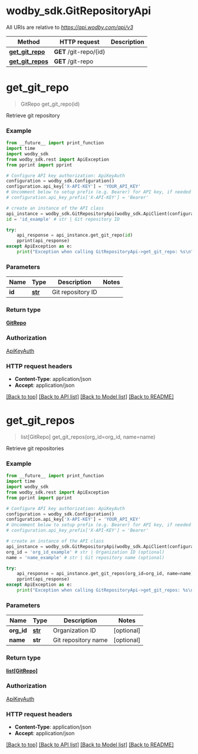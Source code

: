 # wodby_sdk.GitRepositoryApi

All URIs are relative to *https://api.wodby.com/api/v3*

Method | HTTP request | Description
------------- | ------------- | -------------
[**get_git_repo**](GitRepositoryApi.md#get_git_repo) | **GET** /git-repo/{id} | 
[**get_git_repos**](GitRepositoryApi.md#get_git_repos) | **GET** /git-repo | 


# **get_git_repo**
> GitRepo get_git_repo(id)



Retrieve git repository

### Example
```python
from __future__ import print_function
import time
import wodby_sdk
from wodby_sdk.rest import ApiException
from pprint import pprint

# Configure API key authorization: ApiKeyAuth
configuration = wodby_sdk.Configuration()
configuration.api_key['X-API-KEY'] = 'YOUR_API_KEY'
# Uncomment below to setup prefix (e.g. Bearer) for API key, if needed
# configuration.api_key_prefix['X-API-KEY'] = 'Bearer'

# create an instance of the API class
api_instance = wodby_sdk.GitRepositoryApi(wodby_sdk.ApiClient(configuration))
id = 'id_example' # str | Git repository ID

try:
    api_response = api_instance.get_git_repo(id)
    pprint(api_response)
except ApiException as e:
    print("Exception when calling GitRepositoryApi->get_git_repo: %s\n" % e)
```

### Parameters

Name | Type | Description  | Notes
------------- | ------------- | ------------- | -------------
 **id** | [**str**](.md)| Git repository ID | 

### Return type

[**GitRepo**](GitRepo.md)

### Authorization

[ApiKeyAuth](../README.md#ApiKeyAuth)

### HTTP request headers

 - **Content-Type**: application/json
 - **Accept**: application/json

[[Back to top]](#) [[Back to API list]](../README.md#documentation-for-api-endpoints) [[Back to Model list]](../README.md#documentation-for-models) [[Back to README]](../README.md)

# **get_git_repos**
> list[GitRepo] get_git_repos(org_id=org_id, name=name)



Retrieve git repositories

### Example
```python
from __future__ import print_function
import time
import wodby_sdk
from wodby_sdk.rest import ApiException
from pprint import pprint

# Configure API key authorization: ApiKeyAuth
configuration = wodby_sdk.Configuration()
configuration.api_key['X-API-KEY'] = 'YOUR_API_KEY'
# Uncomment below to setup prefix (e.g. Bearer) for API key, if needed
# configuration.api_key_prefix['X-API-KEY'] = 'Bearer'

# create an instance of the API class
api_instance = wodby_sdk.GitRepositoryApi(wodby_sdk.ApiClient(configuration))
org_id = 'org_id_example' # str | Organization ID (optional)
name = 'name_example' # str | Git repository name (optional)

try:
    api_response = api_instance.get_git_repos(org_id=org_id, name=name)
    pprint(api_response)
except ApiException as e:
    print("Exception when calling GitRepositoryApi->get_git_repos: %s\n" % e)
```

### Parameters

Name | Type | Description  | Notes
------------- | ------------- | ------------- | -------------
 **org_id** | [**str**](.md)| Organization ID | [optional] 
 **name** | **str**| Git repository name | [optional] 

### Return type

[**list[GitRepo]**](GitRepo.md)

### Authorization

[ApiKeyAuth](../README.md#ApiKeyAuth)

### HTTP request headers

 - **Content-Type**: application/json
 - **Accept**: application/json

[[Back to top]](#) [[Back to API list]](../README.md#documentation-for-api-endpoints) [[Back to Model list]](../README.md#documentation-for-models) [[Back to README]](../README.md)

